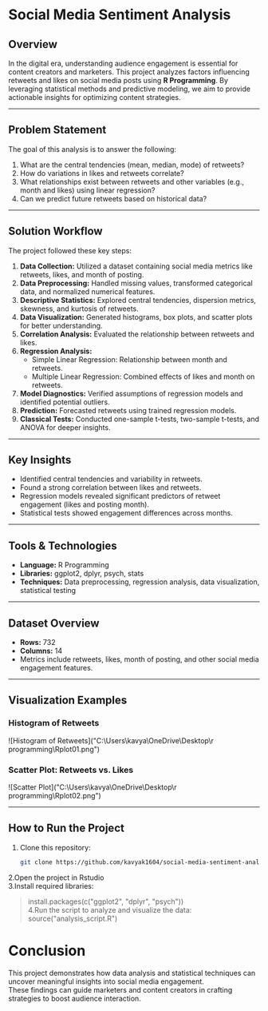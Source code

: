 # Social Media Sentiment Analysis

## Overview
In the digital era, understanding audience engagement is essential for content creators and marketers. This project analyzes factors influencing retweets and likes on social media posts using **R Programming**. By leveraging statistical methods and predictive modeling, we aim to provide actionable insights for optimizing content strategies.

---

## Problem Statement
The goal of this analysis is to answer the following:
1. What are the central tendencies (mean, median, mode) of retweets?
2. How do variations in likes and retweets correlate?
3. What relationships exist between retweets and other variables (e.g., month and likes) using linear regression?
4. Can we predict future retweets based on historical data?

---

## Solution Workflow
The project followed these key steps:
1. **Data Collection:** Utilized a dataset containing social media metrics like retweets, likes, and month of posting.
2. **Data Preprocessing:** Handled missing values, transformed categorical data, and normalized numerical features.
3. **Descriptive Statistics:** Explored central tendencies, dispersion metrics, skewness, and kurtosis of retweets.
4. **Data Visualization:** Generated histograms, box plots, and scatter plots for better understanding.
5. **Correlation Analysis:** Evaluated the relationship between retweets and likes.
6. **Regression Analysis:**
   - Simple Linear Regression: Relationship between month and retweets.
   - Multiple Linear Regression: Combined effects of likes and month on retweets.
7. **Model Diagnostics:** Verified assumptions of regression models and identified potential outliers.
8. **Prediction:** Forecasted retweets using trained regression models.
9. **Classical Tests:** Conducted one-sample t-tests, two-sample t-tests, and ANOVA for deeper insights.

---

## Key Insights
- Identified central tendencies and variability in retweets.
- Found a strong correlation between likes and retweets.
- Regression models revealed significant predictors of retweet engagement (likes and posting month).
- Statistical tests showed engagement differences across months.

---

## Tools & Technologies
- **Language:** R Programming
- **Libraries:** ggplot2, dplyr, psych, stats
- **Techniques:** Data preprocessing, regression analysis, data visualization, statistical testing

---

## Dataset Overview
- **Rows:** 732
- **Columns:** 14
- Metrics include retweets, likes, month of posting, and other social media engagement features.

---

## Visualization Examples
### Histogram of Retweets
![Histogram of Retweets]("C:\Users\kavya\OneDrive\Desktop\r programming\Rplot01.png")

### Scatter Plot: Retweets vs. Likes
![Scatter Plot]("C:\Users\kavya\OneDrive\Desktop\r programming\Rplot02.png")

---

## How to Run the Project
1. Clone this repository:
   ```bash
   git clone https://github.com/kavyak1604/social-media-sentiment-analysis.git
2.Open the project in Rstudio  
3.Install required libraries:  
> install.packages(c("ggplot2", "dplyr", "psych"))  
4.Run the script to analyze and visualize the data:
> source("analysis_script.R")

# Conclusion
This project demonstrates how data analysis and statistical techniques can uncover meaningful insights into social media engagement.  
These findings can guide marketers and content creators in crafting strategies to boost audience interaction.




